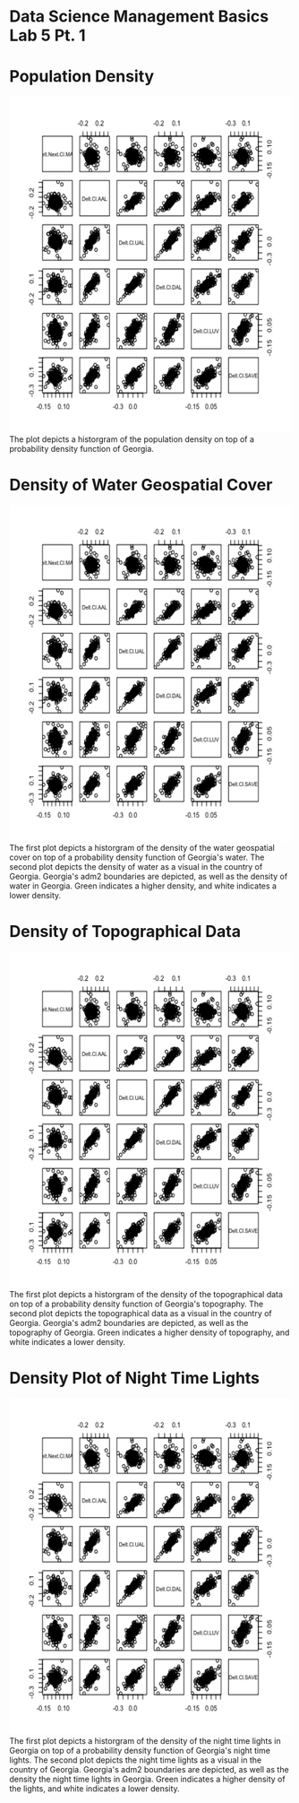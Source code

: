 # Data Science Management Basics Lab 5 Pt. 1

# Population Density
<img src="model_mar3.png" width="600" height="600" />
The plot depicts a historgram of the population density on top of a probability density function of Georgia.

# Density of Water Geospatial Cover
<img src="model_mar3.png" width="600" height="600" />
The first plot depicts a historgram of the density of the water geospatial cover on top of a probability density function of Georgia's water. The second plot depicts the density of water as a visual in the country of Georgia. Georgia's adm2 boundaries are depicted, as well as the density of water in Georgia. Green indicates a higher density, and white indicates a lower density. 

# Density of Topographical Data
<img src="model_mar3.png" width="600" height="600" />
The first plot depicts a historgram of the density of the topographical data on top of a probability density function of Georgia's topography. The second plot depicts the topographical data as a visual in the country of Georgia. Georgia's adm2 boundaries are depicted, as well as the topography of Georgia. Green indicates a higher density of topography, and white indicates a lower density. 

# Density Plot of Night Time Lights
<img src="model_mar3.png" width="600" height="600" />
The first plot depicts a historgram of the density of the night time lights in Georgia on top of a probability density function of Georgia's night time lights. The second plot depicts the night time lights as a visual in the country of Georgia. Georgia's adm2 boundaries are depicted, as well as the density the night time lights in Georgia. Green indicates a higher density of the lights, and white indicates a lower density. 
